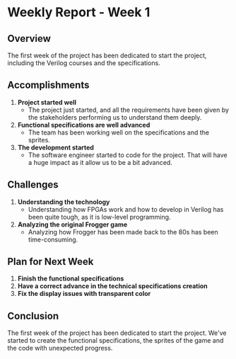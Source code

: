 # Weekly Report - Week 1

## Overview

The first week of the project has been dedicated to start the project, including the Verilog courses and the specifications.

## Accomplishments

1. **Project started well**
   - The project just started, and all the requirements have been given by the stakeholders performing us to understand them deeply.
2. **Functional specifications are well advanced**
    - The team has been working well on the specifications and the sprites.
3. **The development started**
    - The software engineer started to code for the project. That will have a huge impact as it allow us to be a bit advanced.

## Challenges

1. **Understanding the technology**
   - Understanding how FPGAs work and how to develop in Verilog has been quite tough, as it is low-level programming.
2. **Analyzing the original Frogger game**
    - Analyzing how Frogger has been made back to the 80s has been time-consuming.

## Plan for Next Week

1. **Finish the functional specifications**
2. **Have a correct advance in the technical specifications creation**
3. **Fix the display issues with transparent color**

## Conclusion

The first week of the project has been dedicated to start the project. We've started to create the functional specifications, the sprites of the game and the code with unexpected progress.

